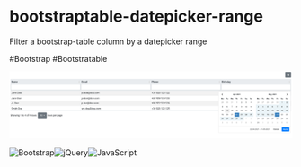 # bootstraptable-datepicker-range
Filter a bootstrap-table column by a datepicker range

#Bootstrap #Bootstratable

![bootstraptable-datepicker-range screenshot](https://raw.githubusercontent.com/eduardorq/bootstraptable-datepicker-range/main/blob/main/bootstraptable-datepicker-range.png?raw=true)

<img alt="Bootstrap" src="https://img.shields.io/badge/bootstrap-%23563D7C.svg?style=for-the-badge&logo=bootstrap&logoColor=white"/><img alt="jQuery" src="https://img.shields.io/badge/jquery-%230769AD.svg?style=for-the-badge&logo=jquery&logoColor=white"/><img alt="JavaScript" src="https://img.shields.io/badge/javascript-%23323330.svg?style=for-the-badge&logo=javascript&logoColor=%23F7DF1E"/>
